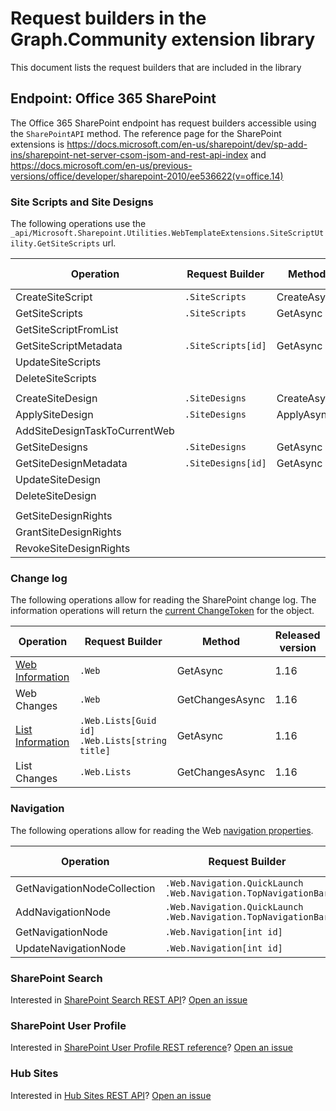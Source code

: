 # Request builders in the Graph.Community extension library

This document lists the request builders that are included in the library

## Endpoint: Office 365 SharePoint

The Office 365 SharePoint endpoint has request builders accessible using the `SharePointAPI` method. The reference page for the SharePoint  extensions is https://docs.microsoft.com/en-us/sharepoint/dev/sp-add-ins/sharepoint-net-server-csom-jsom-and-rest-api-index and https://docs.microsoft.com/en-us/previous-versions/office/developer/sharepoint-2010/ee536622(v=office.14)

### Site Scripts and Site Designs
The following operations use the `_api/Microsoft.Sharepoint.Utilities.WebTemplateExtensions.SiteScriptUtility.GetSiteScripts` url.

| Operation                      | Request Builder    | Method      | Released version |
|--------------------------------|--------------------|-------------|------------------|
| CreateSiteScript               | `.SiteScripts`     | CreateAsync | 1.16             |
| GetSiteScripts                 | `.SiteScripts`     | GetAsync    | 1.16             |
| GetSiteScriptFromList          |                    |             |                  |
| GetSiteScriptMetadata          | `.SiteScripts[id]` |GetAsync     | 1.16             |
| UpdateSiteScripts              |                    |             |                  |
| DeleteSiteScripts              |                    |             |                  |
|                                |                    |             |                  |
| CreateSiteDesign               | `.SiteDesigns`     |CreateAsync  | 1.16             |
| ApplySiteDesign                | `.SiteDesigns`     |ApplyAsync   | 1.16             |
| AddSiteDesignTaskToCurrentWeb  |                    |             |                  |
| GetSiteDesigns                 | `.SiteDesigns`     |GetAsync     | 1.16             |
| GetSiteDesignMetadata          | `.SiteDesigns[id]` |GetAsync     | 1.16             |
| UpdateSiteDesign               |                    |             |                  |
| DeleteSiteDesign               |                    |             |                  |
|                                |                    |             |                  |
| GetSiteDesignRights            |                    |             |                  |
| GrantSiteDesignRights          |                    |             |                  |
| RevokeSiteDesignRights         |                    |             |                  |

### Change log
The following operations allow for reading the SharePoint change log. The information operations will return the [current ChangeToken](src/Models/ChangeLog/ChangeToken.cs) for the object.

| Operation                              | Request Builder                                       | Method          | Released version|
|----------------------------------------|-------------------------------------------------------|-----------------|-----------------|
| [Web Information](src/Models/Web.cs)   | `.Web`                                                | GetAsync        |1.16             |
| Web Changes                            | `.Web`                                                | GetChangesAsync |1.16             |
| [List Information](src/Models/List.cs) | `.Web.Lists[Guid id]` <br/>`.Web.Lists[string title]` | GetAsync        |1.16             |
| List Changes                           | `.Web.Lists`                                          | GetChangesAsync |1.16             |

### Navigation
The following operations allow for reading the Web [navigation properties](https://docs.microsoft.com/en-us/previous-versions/office/developer/sharepoint-2010/ee544902%28v%3doffice.14%29).

| Operation                   | Request Builder                                                      | Method      | Released version |
|-----------------------------|----------------------------------------------------------------------|-------------|------------------|
| GetNavigationNodeCollection | `.Web.Navigation.QuickLaunch`<br/>`.Web.Navigation.TopNavigationBar` | GetAsync    | 1.16             |
| AddNavigationNode           | `.Web.Navigation.QuickLaunch`<br/>`.Web.Navigation.TopNavigationBar` | AddAsync    | 1.16             |
| GetNavigationNode           | `.Web.Navigation[int id]`                                            | GetAsync    | 1.16             |
| UpdateNavigationNode        | `.Web.Navigation[int id]`                                            | UpdateAsync | 1.16             |

### SharePoint Search

Interested in [SharePoint Search REST API](https://docs.microsoft.com/en-us/sharepoint/dev/general-development/sharepoint-search-rest-api-overview)? [Open an issue](https://github.com/microsoftgraph/msgraph-sdk-dotnet-contrib/issues/new)

### SharePoint User Profile

Interested in [SharePoint User Profile REST reference](https://docs.microsoft.com/en-us/previous-versions/office/developer/sharepoint-rest-reference/dn790354(v=office.15))? [Open an issue](https://github.com/microsoftgraph/msgraph-sdk-dotnet-contrib/issues/new)

### Hub Sites

Interested in [Hub Sites REST API](https://docs.microsoft.com/en-us/sharepoint/dev/features/hub-site/hub-site-rest-api)? [Open an issue](https://github.com/microsoftgraph/msgraph-sdk-dotnet-contrib/issues/new)

